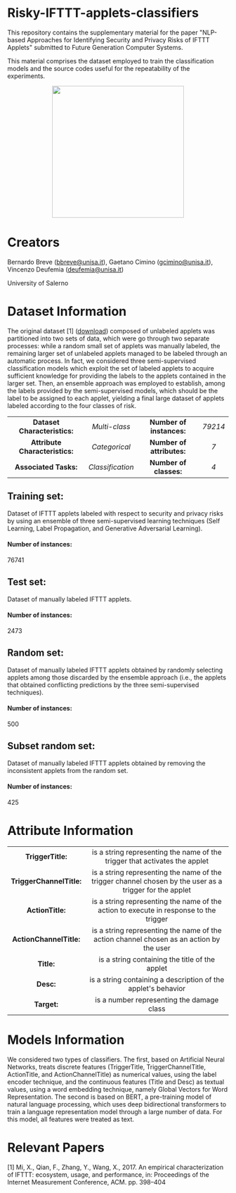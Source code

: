 # Risky-IFTTT-applets-classifiers

This repository contains the supplementary material for the paper "NLP-based Approaches for Identifying Security and Privacy Risks of IFTTT Applets" submitted to Future Generation Computer Systems.

This material comprises the dataset employed to train the classification models and the source codes useful for the repeatability of the experiments.

<p align="center">
  <img width="300" height="300"
    src="https://github.com/empathy-ws/Risky-IFTTT-applets-classifiers/blob/main/lockIFTTT.png"
  >
</p>

# Creators

Bernardo Breve (bbreve@unisa.it), Gaetano Cimino (gcimino@unisa.it), Vincenzo Deufemia (deufemia@unisa.it)

University of Salerno

# Dataset Information

The original dataset [1] (<a href="https://www-users.cse.umn.edu/~fengqian/ifttt_measurement/">download</a>) composed of unlabeled applets was partitioned into two sets of data, which were go through two separate processes: while a random small set of applets was manually labeled, the remaining larger set of unlabeled applets managed to be labeled through an automatic process. In fact, we considered three semi-supervised classification models which exploit the set of labeled applets to acquire sufficient knowledge for providing the labels to the applets contained in the larger set. Then, an ensemble approach was employed to establish, among the labels provided by the semi-supervised models, which should be the label to be assigned to each applet, yielding a final large dataset of applets labeled according to the four classes of risk.

<table align="center">
    <tr>
     <td align="center"><b>Dataset Characteristics:</td>
        <td align="center"><i>Multi-class</td>
        <td align="center"><b>Number of instances:</td>
        <td align="center"><i>79214</td>
    </tr>
    <tr>
        <td align="center"><b>Attribute Characteristics:</td>
        <td align="center"><i>Categorical</td>
        <td align="center"><b>Number of attributes:</td>
        <td align="center"><i>7</td>
    </tr>
    <tr>
        <td align="center"><b>Associated Tasks:</td>
        <td align="center"><i>Classification</td>
        <td align="center"><b>Number of classes:</td>
        <td align="center"><i>4</td>
    </tr>
</table>

## Training set: 
Dataset of IFTTT applets labeled with respect to security and privacy risks by using an ensemble of three semi-supervised learning techniques (Self Learning, Label Propagation, and Generative Adversarial Learning).
#### Number of instances: 
76741

## Test set: 
Dataset of manually labeled IFTTT applets. 
#### Number of instances: 
2473

## Random set:
Dataset of manually labeled IFTTT applets obtained by randomly selecting applets among those discarded by the ensemble approach (i.e., the applets that obtained conflicting predictions by the three semi-supervised techniques).
#### Number of instances:
500

## Subset random set:
Dataset of manually labeled IFTTT applets obtained by removing the inconsistent applets from the random set.
#### Number of instances:
425

# Attribute Information

<table align="center">
    <tr>
        <td align="center"><b>TriggerTitle:</td>
        <td align="center">is a string representing the name of the trigger that activates the applet</td>
    </tr>
    <tr>
        <td align="center"><b>TriggerChannelTitle:</td>
        <td align="center">is a string representing the name of the trigger channel chosen by the user as a trigger for the applet</td>
    </tr>
    <tr>
        <td align="center"><b>ActionTitle:</td>
        <td align="center">is a string representing the name of the action to execute in response to the trigger</td>
    </tr>
    <tr>
        <td align="center"><b>ActionChannelTitle:</td>
        <td align="center">is a string representing the name of the action channel chosen as an action by the user</td>
    </tr>
    <tr>
        <td align="center"><b>Title:</td>
        <td align="center">is a string containing the title of the applet</td>
    </tr>
    <tr>
        <td align="center"><b>Desc:</td>
        <td align="center">is a string containing a description of the applet's behavior</td>
    </tr>
    <tr>
        <td align="center"><b>Target:</td>
        <td align="center">is a number representing the damage class</td>
    </tr>
</table> 

# Models Information

We considered two types of classifiers. The first, based on Artificial Neural Networks, treats discrete features (TriggerTitle, TriggerChannelTitle, ActionTitle, and ActionChannelTitle) as numerical values, using the label encoder technique, and the
continuous features (Title and Desc) as textual values, using a word embedding technique, namely Global Vectors for Word Representation. The second is based on BERT, a pre-training model of natural language processing, which uses deep bidirectional transformers to train a language representation model through a large number of data. For this model, all features were treated as text.

# Relevant Papers

[1] Mi, X., Qian, F., Zhang, Y., Wang, X., 2017. An empirical characterization of IFTTT: ecosystem, usage, and performance, in: Proceedings of the Internet Measurement Conference, ACM. pp. 398–404
